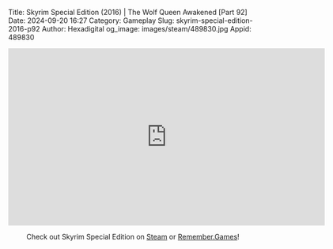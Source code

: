 Title: Skyrim Special Edition (2016) | The Wolf Queen Awakened [Part 92]
Date: 2024-09-20 16:27
Category: Gameplay
Slug: skyrim-special-edition-2016-p92
Author: Hexadigital
og_image: images/steam/489830.jpg
Appid: 489830

<center><iframe src="https://www.youtube.com/embed/OSlWpDqrl5s?feature=oembed" allow="accelerometer; autoplay; encrypted-media; gyroscope; picture-in-picture" width="640" height="360" frameborder="0"></iframe>

Check out Skyrim Special Edition on [Steam](https://store.steampowered.com/app/489830/?curator_clanid=34633900) or [Remember.Games](https://remember.games/game/164/the-elder-scrolls-v-skyrim-special-edition/)!</center>